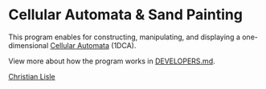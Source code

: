 # Cellular Automata & Sand Painting

This program enables for constructing, manipulating, and displaying a one-dimensional [Cellular Automata](https://mathworld.wolfram.com/ElementaryCellularAutomaton.html) (1DCA).

View more about how the program works in [DEVELOPERS.md](DEVELOPERS.md).

[Christian Lisle](http://christianlisle.com)